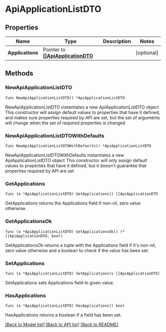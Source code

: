 # ApiApplicationListDTO

## Properties

Name | Type | Description | Notes
------------ | ------------- | ------------- | -------------
**Applications** | Pointer to [**[]ApiApplicationDTO**](ApiApplicationDTO.md) |  | [optional] 

## Methods

### NewApiApplicationListDTO

`func NewApiApplicationListDTO() *ApiApplicationListDTO`

NewApiApplicationListDTO instantiates a new ApiApplicationListDTO object
This constructor will assign default values to properties that have it defined,
and makes sure properties required by API are set, but the set of arguments
will change when the set of required properties is changed

### NewApiApplicationListDTOWithDefaults

`func NewApiApplicationListDTOWithDefaults() *ApiApplicationListDTO`

NewApiApplicationListDTOWithDefaults instantiates a new ApiApplicationListDTO object
This constructor will only assign default values to properties that have it defined,
but it doesn't guarantee that properties required by API are set

### GetApplications

`func (o *ApiApplicationListDTO) GetApplications() []ApiApplicationDTO`

GetApplications returns the Applications field if non-nil, zero value otherwise.

### GetApplicationsOk

`func (o *ApiApplicationListDTO) GetApplicationsOk() (*[]ApiApplicationDTO, bool)`

GetApplicationsOk returns a tuple with the Applications field if it's non-nil, zero value otherwise
and a boolean to check if the value has been set.

### SetApplications

`func (o *ApiApplicationListDTO) SetApplications(v []ApiApplicationDTO)`

SetApplications sets Applications field to given value.

### HasApplications

`func (o *ApiApplicationListDTO) HasApplications() bool`

HasApplications returns a boolean if a field has been set.


[[Back to Model list]](../README.md#documentation-for-models) [[Back to API list]](../README.md#documentation-for-api-endpoints) [[Back to README]](../README.md)


